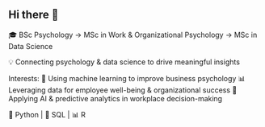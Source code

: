 ## Hi there 👋

🎓 BSc Psychology → MSc in Work & Organizational Psychology → MSc in Data Science 

💡 Connecting psychology & data science to drive meaningful insights

Interests:
🧠 Using machine learning to improve business psychology
📊 Leveraging data for employee well-being & organizational success
🤖 Applying AI & predictive analytics in workplace decision-making

🐍 Python | 📄 SQL | 📊 R
